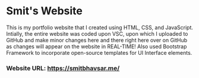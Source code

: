 # Smit's Website
This is my portfolio website that I created using HTML, CSS, and JavaScript. Intially, the entire website was coded upon VSC, upon which I uploaded to GitHub and make minor changes here and there right here over on GitHub as changes will appear on the website in REAL-TIME! Also used Bootstrap Framework to incorporate open-source templates for UI Interface elements.

### Website URL: https://smitbhavsar.me/
